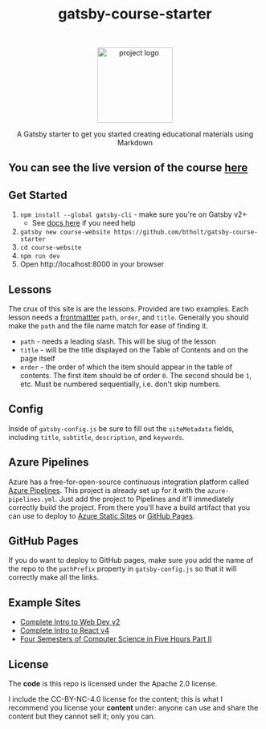 <h1 align="center">gatsby-course-starter</h1> <br>
<p align="center">
    <img alt="project logo" src="https://brholtimages.blob.core.windows.net/images/woman-teacher.png" width="150">
</p>

<p align="center">
  A Gatsby starter to get you started creating educational materials using Markdown
</p>

## You can see the live version of the course [here](https://jamstack1.z6.web.core.windows.net/)

## Get Started

1. `npm install --global gatsby-cli` - make sure you're on Gatsby v2+
   - See [docs here](https://next.gatsbyjs.org/docs/) if you need help
1. `gatsby new course-website https://github.com/btholt/gatsby-course-starter`
1. `cd course-website`
1. `npm run dev`
1. Open http://localhost:8000 in your browser

## Lessons

The crux of this site is are the lessons. Provided are two examples. Each lesson needs a [frontmattter](https://github.com/gatsbyjs/gatsby/blob/master/docs/docs/adding-markdown-pages.md#note-on-creating-markdown-files) `path`, `order`, and `title`. Generally you should make the `path` and the file name match for ease of finding it.

- `path` - needs a leading slash. This will be slug of the lesson
- `title` - will be the title displayed on the Table of Contents and on the page itself
- `order` - the order of which the item should appear in the table of contents. The first item should be of order `0`. The second should be `1`, etc. Must be numbered sequentially, i.e. don't skip numbers.

## Config

Inside of `gatsby-config.js` be sure to fill out the `siteMetadata` fields, including `title`, `subtitle`, `description`, and `keywords`.

## Azure Pipelines

Azure has a free-for-open-source continuous integration platform called [Azure Pipelines](https://azure.microsoft.com/services/devops/pipelines/?WT.mc_id=startup-0000-sicotin). This project is already set up for it with the `azure-pipelines.yml`. Just add the project to Pipelines and it'll immediately correctly build the project. From there you'll have a build artifact that you can use to deploy to [Azure Static Sites](https://azure.microsoft.com/blog/azure-storage-static-web-hosting-public-preview/?WT.mc_id=startup-0000-sicotin) or [GitHub Pages](https://pages.github.com/).

## GitHub Pages

If you do want to deploy to GitHub pages, make sure you add the name of the repo to the `pathPrefix` property in `gatsby-config.js` so that it will correctly make all the links.

## Example Sites

- [Complete Intro to Web Dev v2](https://btholt.github.io/intro-to-web-dev-v2/)
- [Complete Intro to React v4](https://btholt.github.io/complete-intro-to-react-v4/)
- [Four Semesters of Computer Science in Five Hours Part II](https://btholt.github.io/four-semesters-of-cs-part-two/)

## License

The **code** is this repo is licensed under the Apache 2.0 license.

I include the CC-BY-NC-4.0 license for the content; this is what I recommend you license your **content** under: anyone can use and share the content but they cannot sell it; only you can.
